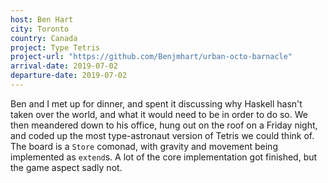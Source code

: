 ```yaml
---
host: Ben Hart
city: Toronto
country: Canada
project: Type Tetris
project-url: "https://github.com/Benjmhart/urban-octo-barnacle"
arrival-date: 2019-07-02
departure-date: 2019-07-02
---
```


Ben and I met up for dinner, and spent it discussing why Haskell hasn't taken
over the world, and what it would need to be in order to do so. We then
meandered down to his office, hung out on the roof on a Friday night, and coded
up the most type-astronaut version of Tetris we could think of. The board is a
`Store` comonad, with gravity and movement being implemented as `extend`s. A lot
of the core implementation got finished, but the game aspect sadly not.

